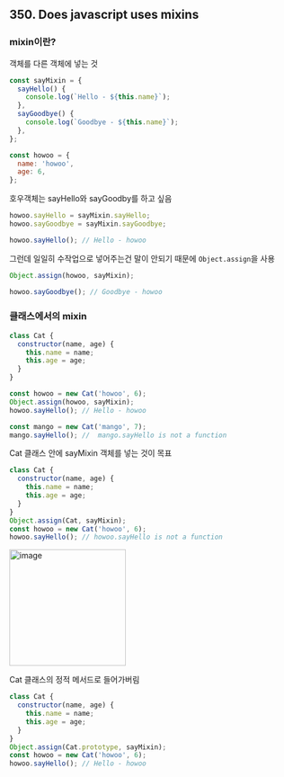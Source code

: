 
## 350. Does javascript uses mixins

### mixin이란?

객체를 다른 객체에 넣는 것

```js
const sayMixin = {
  sayHello() {
    console.log(`Hello - ${this.name}`);
  },
  sayGoodbye() {
    console.log(`Goodbye - ${this.name}`);
  },
};

const howoo = {
  name: 'howoo',
  age: 6,
};
```

호우객체는 sayHello와 sayGoodby를 하고 싶음

```js
howoo.sayHello = sayMixin.sayHello;
howoo.sayGoodbye = sayMixin.sayGoodbye;

howoo.sayHello(); // Hello - howoo
```

그런데 일일히 수작업으로 넣어주는건 말이 안되기 때문에 `Object.assign`을 사용

```js
Object.assign(howoo, sayMixin);

howoo.sayGoodbye(); // Goodbye - howoo
```

### 클래스에서의 mixin

```js
class Cat {
  constructor(name, age) {
    this.name = name;
    this.age = age;
  }
}

const howoo = new Cat('howoo', 6);
Object.assign(howoo, sayMixin);
howoo.sayHello(); // Hello - howoo

const mango = new Cat('mango', 7);
mango.sayHello(); //  mango.sayHello is not a function
```

Cat 클래스 안에 sayMixin 객체를 넣는 것이 목표

```js
class Cat {
  constructor(name, age) {
    this.name = name;
    this.age = age;
  }
}
Object.assign(Cat, sayMixin);
const howoo = new Cat('howoo', 6);
howoo.sayHello(); // howoo.sayHello is not a function
```

<img width="207" alt="image" src="https://github.com/CS-TeamStudy/CS_Study_for_Interview/assets/87072568/0169b50f-54cb-4774-b97b-826ee9981235">

Cat 클래스의 정적 메서드로 들어가버림

```js
class Cat {
  constructor(name, age) {
    this.name = name;
    this.age = age;
  }
}
Object.assign(Cat.prototype, sayMixin);
const howoo = new Cat('howoo', 6);
howoo.sayHello(); // Hello - howoo
```
